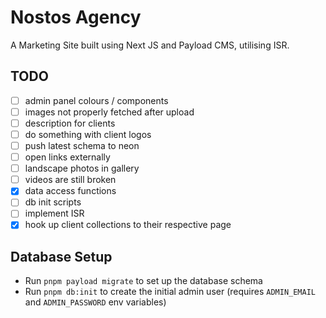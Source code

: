 # Nostos Agency

A Marketing Site built using Next JS and Payload CMS, utilising ISR.

## TODO

- [ ] admin panel colours / components
- [ ] images not properly fetched after upload
- [ ] description for clients
- [ ] do something with client logos
- [ ] push latest schema to neon
- [ ] open links externally
- [ ] landscape photos in gallery
- [ ] videos are still broken
- [x] data access functions
- [ ] db init scripts
- [ ] implement ISR
- [x] hook up client collections to their respective page

## Database Setup

- Run `pnpm payload migrate` to set up the database schema
- Run `pnpm db:init` to create the initial admin user (requires `ADMIN_EMAIL` and `ADMIN_PASSWORD` env variables)
